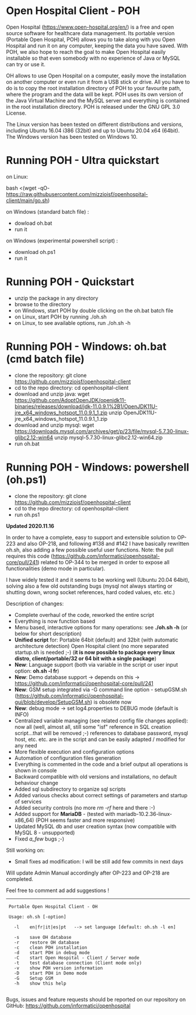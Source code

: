 # Open Hospital Client - POH 

Open Hospital (https://www.open-hospital.org/en/) is a free and open source
software for healthcare data management. Its portable version (Portable Open
Hospital, POH) allows you to take along with you Open Hospital and run it on
any computer, keeping the data you have saved. With POH, we also hope to
reach the goal to make Open Hospital easily installable so that even somebody
with no experience of Java or MySQL can try or use it.

OH allows to use Open Hospital on a computer, easily move the installation on
another computer or even run it from a USB stick or drive. All you have to do
is to copy the root installation directory of POH to your favourite path, where
the program and the data will be kept. POH uses its own version of the Java Virtual
Machine and the MySQL server and everything is contained in the root
installation directory. POH is released under the GNU GPL 3.0 License.

The Linux version has been tested on different distributions and versions,
including Ubuntu 16.04 i386 (32bit) and up to Ubuntu 20.04 x64 (64bit).
The Windows version has been tested on Windows 10.

# Running POH - Ultra quickstart

on Linux:

 bash <(wget -qO- https://raw.githubusercontent.com/mizzioisf/openhospital-client/main/go.sh)

on Windows (standard batch file) :

 - dowload oh.bat
 - run it

on Windows (experimental powershell script) :

 - download oh.ps1
 - run it 

# Running POH - Quickstart

- unzip the package in any directory
- browse to the directory
- on Windows, start POH by double clicking on the oh.bat batch file
- on Linux, start POH by running ./oh.sh
- on Linux, to see available options, run ./oh.sh -h

# Running POH - Windows: oh.bat (cmd batch file)

- clone the repository: git clone https://github.com/mizzioisf/openhospital-client
- cd to the repo directory: cd openhospital-client
- download and unzip java:
wget  https://github.com/AdoptOpenJDK/openjdk11-binaries/releases/download/jdk-11.0.9.1%2B1/OpenJDK11U-jre_x64_windows_hotspot_11.0.9.1_1.zip
unzip OpenJDK11U-jre_x64_windows_hotspot_11.0.9.1_1.zip
- download and unzip mysql:
wget  https://downloads.mysql.com/archives/get/p/23/file/mysql-5.7.30-linux-glibc2.12-win64
unzip mysql-5.7.30-linux-glibc2.12-win64.zip
- run oh.bat

# Running POH - Windows: powershell (oh.ps1)

- clone the repository: git clone https://github.com/mizzioisf/openhospital-client
- cd to the repo directory: cd openhospital-client
- run oh.ps1

**Updated 2020.11.16**

In order to have a complete, easy to support and extensible solution to OP-223 and also OP-218, and following #138  and #142  I have basically rewritten oh.sh, also adding a few possible useful user functions.
Note: the pull requires this code (https://github.com/informatici/openhospital-core/pull/241) related to OP-344 to be merged in order to expose all functionalities (demo mode in particular).

I have widely tested it and it seems to be working well (Ubuntu 20.04 64bit), solving also a few old outstanding bugs (mysql not always starting or shutting down, wrong socket references, hard coded values, etc. etc.)

Description of changes:
- Complete overhaul of the code, reworked the entire script
- Everything is now function based
- Menu based, interactive options for many operations: see **./oh.sh -h** (or below for short description)
- **Unified script** for:
    Portable 64bit (default) and 32bit (with automatic architecture detection)
    Open Hospital client (no more separated startup.sh is needed ;-) (**it is now possible to package every linux distro, client/portable/32 or 64 bit with a single package**)
- **New**: Language support (both via variable in the script or user input option: **oh.sh -l fr**)
- **New**: Demo database support -> depends on this -> https://github.com/informatici/openhospital-core/pull/241
- **New**: GSM setup integrated via -G command line option - setupGSM.sh (https://github.com/informatici/openhospital-gui/blob/develop/SetupGSM.sh) is obsolete now
- **New**: debug mode -> set log4.properties to DEBUG mode (default is INFO)
- Centralized variable managing (see related config file changes applied): now all (well, almost all, still some "isf" reference in SQL creation script...that will be removed ;-) references to database password, mysql host, etc. etc. are in the script and can be easily adapted / modified for any need
- More flexible execution and configuration options
- Automation of configuration files generation
- Everything is commented in the code and a brief output all operations is shown in console
- Backward compatible with old versions and installations, no default behaviour change
- Added sql subdirectory to organize sql scripts
- Added various checks about correct settings of parameters and startup of services
- Added security controls (no more _rm -rf_ here and there :-)
- Added support for **MariaDB** - (tested with mariadb-10.2.36-linux-x86_64) (POH seems faster and more responsive)
- Updated MySQL db and user creation syntax (now compatible with MySQL 8 - unsupported)
- Fixed _a_few_ bugs ;-)

Still working on:
- Small fixes ad modification: I will be still add few commits in next days

Will update Admin Manual accordingly after OP-223 and OP-218 are completed.

Feel free to comment ad add suggestions !

--------------------

```
 Portable Open Hospital Client - OH

 Usage: oh.sh [-option]

   -l    en|fr|it|es|pt   --> set language [default: oh.sh -l en]

   -s    save OH database
   -r    restore OH database
   -c    clean POH installation
   -d    start POH in debug mode
   -C    start Open Hospital - Client / Server mode
   -t    test database connection (Client mode only)
   -v    show POH version information
   -D    start POH in Demo mode
   -G    Setup GSM
   -h    show this help


```


Bugs, issues and feature requests should be reported on
our repository on GitHub: https://github.com/informatici/openhospital
